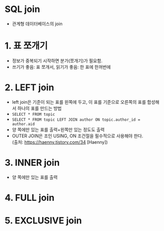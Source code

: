 # SQL join
+ 관계형 데이터베이스의 join
# 1. 표 쪼개기
+ 정보가 중복되기 시작하면 분가(쪼개기)가 필요함.
+ 쓰기가 좋음: 표 쪼개서, 읽기가 좋음: 한 표에 한꺼번에
# 2. LEFT join
+ left join은 기준이 되는 표를 왼쪽에 두고, 이 표를 기준으로 오른쪽의 표를 합성해서 하나의 표를 만드는 방법
+ `SELECT * FROM topic `
+ `SELECT * FROM topic LEFT JOIN author ON topic.author_id = author.aid`
+ 양 쪽에만 있는 표를 출력+왼쪽만 있는 정도도 출력
+ OUTER JOIN은 조인 USING, ON 조건절을 필수적으로 사용해야 한다.<br>
(출처: https://haenny.tistory.com/34 [Haenny])
# 3. INNER join
+ 양 쪽에만 있는 표를 출력
# 4. FULL join
# 5. EXCLUSIVE join
